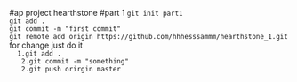 #ap project hearthstone
#part 1
`git init part1`
<br>
`git add .`<br>
`git commit -m "first commit"`
<br>
`git remote add origin https://github.com/hhhesssammm/hearthstone_1.git`
<br>
for change just do it<br>
 `  1.git add .`
    <br>
 `   2.git commit -m "something"`
    <br>
 `   2.git push orirgin master`
<br>
        